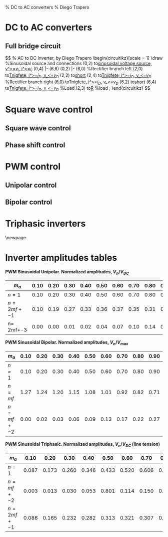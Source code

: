 % DC to AC converters
% Diego Trapero



# DC to AC converters




## Full bridge circuit

$$ % AC to DC Inverter, by Diego Trapero
\begin{circuitikz}[scale = 1]
	\draw
	%Sinusoidal source and connections
	(0,2) to[sinusoidal voltage source, v^>=$v_i$, i^>=$i_i$](0,4)
	(0,4) |- (6,6)
	(0,2) |- (6,0)
	%Rectifier branch left
	(2,0) to[Tnigfete, i^>=$i_D$, v_<=$v_D$](2,2)
	(2,2) to[short](2,4)
	(2,4) to[Tnigfete, i^>=$i_D$, v_<=$v_D$](2,6)
	%Rectifier branch right
	(6,0) to[Tnigfete, i^>=$i_D$, v_<=$v_D$](6,2)
	(6,2) to[short](6,4)
	(6,4) to[Tnigfete, i^>=$i_D$, v_<=$v_D$](6,6)
	%Load
	(2,3) to[R](6,3) %load
	;
\end{circuitikz}
$$



# Square wave control

## Square wave control

## Phase shift control

# PWM control

## Unipolar control

## Bipolar control

# Triphasic inverters

\newpage

# Inverter amplitudes tables

**PWM Sinusoidal Unipolar. Normalized amplitudes, $V_n / V_{DC}$**


|     $m_a$      | 0.10 | 0.20 | 0.30 | 0.40 | 0.50 | 0.60 | 0.70 | 0.80 | 0.90 | 1.00 |
| -------------- | ---- | ---- | ---- | ---- | ---- | ---- | ---- | ---- | ---- | ---- |
| $n = 1$        | 0.10 | 0.20 | 0.30 | 0.40 | 0.50 | 0.60 | 0.70 | 0.80 | 0.90 | 1.00 |
| $n = 2mf +- 1$ | 0.10 | 0.19 | 0.27 | 0.33 | 0.36 | 0.37 | 0.35 | 0.31 | 0.25 | 0.18 |
| n= 2mf+-3      | 0.00 | 0.00 | 0.01 | 0.02 | 0.04 | 0.07 | 0.10 | 0.14 | 0.18 | 0.21 |

**PWM Sinusoidal Bipolar. Normalized amplitudes, $V_n / V_{max}$**

|     $m_a$     | 0.10 | 0.20 | 0.30 | 0.40 | 0.50 | 0.60 | 0.70 | 0.80 | 0.90 | 1.00 |
| ------------- | ---- | ---- | ---- | ---- | ---- | ---- | ---- | ---- | ---- | ---- |
| $n = 1$       | 0.10 | 0.20 | 0.30 | 0.40 | 0.50 | 0.60 | 0.70 | 0.80 | 0.90 | 1.00 |
| $n = mf$      | 1.27 | 1.24 | 1.20 | 1.15 | 1.08 | 1.01 | 0.92 | 0.82 | 0.71 | 0.60 |
| $n = mf +- 2$ | 0.00 | 0.02 | 0.03 | 0.06 | 0.09 | 0.13 | 0.17 | 0.22 | 0.27 | 0.32 |

**PWM Sinusoidal Triphasic. Normalized amplitudes, $V_n / V_{DC}$ (line tension)**

|     $m_a$      |  0.10 |  0.20 |  0.30 |  0.40 |  0.50 |  0.60 |  0.70 |  0.80 |  0.90 |  1.00 |
| -------------- | ----- | ----- | ----- | ----- | ----- | ----- | ----- | ----- | ----- | ----- |
| $n = 1$        | 0.087 | 0.173 | 0.260 | 0.346 | 0.433 | 0.520 | 0.606 | 0.693 | 0.779 | 0.866 |
| $n = mf +- 2$  | 0.003 | 0.013 | 0.030 | 0.053 | 0.801 | 0.114 | 0.150 | 0.190 | 0.232 | 0.275 |
| $n = 2mf +- 1$ | 0.086 | 0.165 | 0.232 | 0.282 | 0.313 | 0.321 | 0.307 | 0.272 | 0.221 | 0.157 |